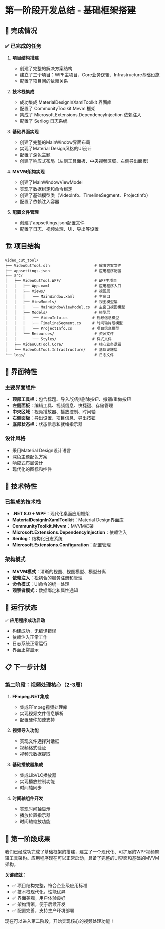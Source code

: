 # 第一阶段开发总结 - 基础框架搭建

## 🎯 完成情况

### ✅ 已完成的任务

1. **项目结构搭建**
   - 创建了完整的解决方案结构
   - 建立了三个项目：WPF主项目、Core业务逻辑、Infrastructure基础设施
   - 配置了项目间的依赖关系

2. **技术栈集成**
   - 成功集成 MaterialDesignInXamlToolkit 界面库
   - 配置了 CommunityToolkit.Mvvm 框架
   - 集成了 Microsoft.Extensions.DependencyInjection 依赖注入
   - 配置了 Serilog 日志系统

3. **基础界面实现**
   - 创建了完整的MainWindow界面布局
   - 实现了Material Design风格的UI设计
   - 配置了深色主题
   - 创建了响应式布局（左侧工具面板、中央视频区域、右侧导出面板）

4. **MVVM架构实现**
   - 创建了MainWindowViewModel
   - 实现了数据绑定和命令绑定
   - 创建了基础模型类（VideoInfo、TimelineSegment、ProjectInfo）
   - 配置了依赖注入容器

5. **配置文件管理**
   - 创建了appsettings.json配置文件
   - 配置了日志、视频处理、UI、导出等设置

## 🏗️ 项目结构

```
video_cut_tool/
├── VideoCutTool.sln                    # 解决方案文件
├── appsettings.json                    # 应用程序配置
├── src/
│   ├── VideoCutTool.WPF/               # WPF主项目
│   │   ├── App.xaml                    # 应用程序入口
│   │   ├── Views/                      # 视图层
│   │   │   └── MainWindow.xaml         # 主窗口
│   │   ├── ViewModels/                 # 视图模型层
│   │   │   └── MainWindowViewModel.cs  # 主窗口视图模型
│   │   ├── Models/                     # 模型层
│   │   │   ├── VideoInfo.cs           # 视频信息模型
│   │   │   ├── TimelineSegment.cs     # 时间轴片段模型
│   │   │   └── ProjectInfo.cs         # 项目信息模型
│   │   └── Resources/                  # 资源文件
│   │       └── Styles/                # 样式文件
│   ├── VideoCutTool.Core/              # 核心业务逻辑
│   └── VideoCutTool.Infrastructure/    # 基础设施层
└── logs/                               # 日志文件
```

## 🎨 界面特性

### 主要界面组件
- **顶部工具栏**：包含标题、导入/分割/删除按钮、撤销/重做按钮
- **左侧面板**：编辑工具、视频信息、快捷键、存储管理
- **中央区域**：视频播放器、播放控制、时间轴
- **右侧面板**：导出设置、项目信息、导出按钮
- **底部状态栏**：状态信息和就绪指示器

### 设计风格
- 采用Material Design设计语言
- 深色主题配色方案
- 响应式布局设计
- 现代化的图标和控件

## 🔧 技术特性

### 已集成的技术栈
- **.NET 8.0 + WPF**：现代化桌面应用框架
- **MaterialDesignInXamlToolkit**：Material Design界面库
- **CommunityToolkit.Mvvm**：MVVM框架
- **Microsoft.Extensions.DependencyInjection**：依赖注入
- **Serilog**：结构化日志系统
- **Microsoft.Extensions.Configuration**：配置管理

### 架构模式
- **MVVM模式**：清晰的视图、视图模型、模型分离
- **依赖注入**：松耦合的服务注册和管理
- **命令模式**：UI命令的统一处理
- **观察者模式**：数据绑定和属性通知

## 🚀 运行状态

✅ **应用程序成功启动**
- 构建成功，无编译错误
- 依赖注入正常工作
- 日志系统正常运行
- 界面正常显示

## 📋 下一步计划

### 第二阶段：视频处理核心（2-3周）
1. **FFmpeg.NET集成**
   - 集成FFmpeg视频处理库
   - 实现视频文件信息解析
   - 配置硬件加速支持

2. **视频导入功能**
   - 实现文件选择对话框
   - 视频格式验证
   - 视频元数据提取

3. **基础播放器集成**
   - 集成LibVLC播放器
   - 实现播放控制功能
   - 时间轴同步

4. **时间轴组件开发**
   - 实现时间轴显示
   - 播放位置指示器
   - 时间轴缩放功能

## 🎉 第一阶段成果

我们已经成功完成了基础框架的搭建，建立了一个现代化、可扩展的WPF视频剪辑工具架构。应用程序现在可以正常启动，具备了完整的UI界面和基础的MVVM架构。

**关键成就：**
- ✅ 项目结构完整，符合企业级应用标准
- ✅ 技术栈现代化，性能优异
- ✅ 界面美观，用户体验良好
- ✅ 架构清晰，便于后续开发
- ✅ 配置完善，支持生产环境部署

现在可以进入第二阶段，开始实现核心的视频处理功能！ 
